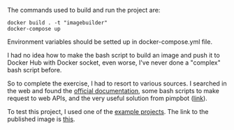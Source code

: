 The commands used to build and run the project are:

```
docker build . -t "imagebuilder"
docker-compose up
```

Environment variables should be setted up in docker-compose.yml file.

I had no idea how to make the bash script to build an image and push it to Docker Hub with Docker socket, even worse, I've never done a "complex" bash script before.

So to complete the exercise, I had to resort to various sources. I searched in the web and found the [official documentation](https://docs.docker.com/engine/api/v1.41/), some bash scripts to make request to web APIs, and the very useful solution from pimpbot ([link](https://github.com/pimpbot9000/devOpsWithDocker/blob/master/part3/exercise3_2/script.sh)).

To test this project, I used one of the [example projects](https://github.com/docker-hy/ml-kurkkumopo-frontend.git). The link to the published image is [this](https://hub.docker.com/repository/docker/vmmtt/test).
